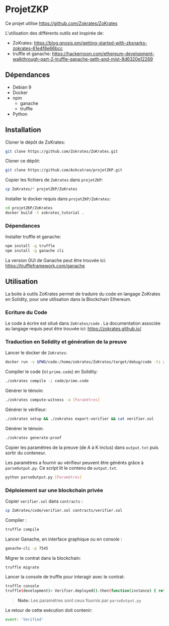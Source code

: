 # ProjetZKP

Ce projet utilise https://github.com/Zokrates/ZoKrates

L'utilisation des différents outils est inspirée de:

- ZoKrates: https://blog.gnosis.pm/getting-started-with-zksnarks-zokrates-61e4f8e66bcc
- truffle et ganache: https://hackernoon.com/ethereum-development-walkthrough-part-2-truffle-ganache-geth-and-mist-8d6320e12269

## Dépendances

- Debian 9
- Docker
- npm
  - ganache
  - truffle
- Python

## Installation

Cloner le dépôt de ZoKrates:

```bash
git clone https://github.com/Zokrates/ZoKrates.git
```



Cloner ce dépôt:

```bash
git clone https://github.com/Ashcatran/projetZKP.git
```



Copier les fichiers de `ZoKrates` dans `projetZKP`:

```bash
cp ZoKrates/* projetZKP/ZoKrates
```



Installer le docker requis dans `projetZKP/ZoKrates`:

```bash
cd projetZKP/ZoKrates
docker build -t zokrates_tutorial .
```



### Dépendances

Installer truffle et ganache:

```bash
npm install -g truffle
npm install -g ganache cli
```

La version GUI de Ganache peut être trouvée ici: https://truffleframework.com/ganache

## Utilisation

La boite à outils ZoKrates permet de traduire du code en langage ZoKrates en Solidity, pour une utilisation dans la Blockchain Ethereum.

### Ecriture du Code

Le code à écrire est situé dans `ZoKrates/code` . La documentation associée au langage requis peut être trouvée ici: https://zokrates.github.io/

### Traduction en Solidity et génération de la preuve

Lancer le docker de `ZoKrates`:

```bash
docker run -v $PWD/code:/home/zokrates/ZoKrates/target/debug/code -ti zokrates_tutorial /bin/bash
```

Compiler le code (ici `prime.code`) en Solidity:

```bash
./zokrates compile -i code/prime.code
```

Générer le témoin:

```bash
./zokrates compute-witness -a [Paramètres]
```

Générer le vérifieur:

```bash
./zokrates setup && ./zokrates export-verifier && cat verifier.sol
```

Générer le témoin:

```bash
./zokrates generate-proof
```

Copier les paramètres de la preuve (de A à K inclus) dans `output.txt` puis sortir du conteneur.  

Les paramètres a fournir au vérifieur peuvent être générés grâce à `parseOutput.py`. Ce script lit le contenu de `output.txt`.

```bash
python parseOutput.py [Paramètres]
```

### Déploiement sur une blockchain privée

Copier `verifier.sol` dans `contracts` :

```bash
cp ZoKrates/code/verifier.sol contracts/verifier.sol
```

Compiler :

```bash
truffle compile
```

Lancer Ganache, en interface graphique ou en console :

```bash
ganache-cli -p 7545
```

Migrer le contrat dans la blockchain:

```bash
truffle migrate
```

Lancer la console de truffle pour interagir avec le contrat:

```bash
truffle console
truffle(development)> Verifier.deployed().then(function(instance) { return instance.verifyTx([Paramètres]);})
```

> **Note:** Les paramètres sont ceux fournis par `parseOutput.py`

Le retour de cette exécution doit contenir:

```javascript
event: 'Verified'
```


